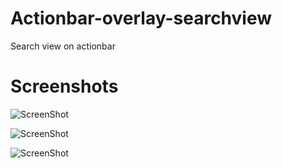 # Actionbar-overlay-searchview
Search view on actionbar

Screenshots
============

![ScreenShot](https://github.com/trbala0205/Actionbar-overlay-searchview/blob/master/screenshots/searchview_on_actionbar.png?raw=true)

![ScreenShot](https://github.com/trbala0205/Actionbar-overlay-searchview/blob/master/screenshots/searchview_on_actionbar1.png?raw=true)

![ScreenShot](https://github.com/trbala0205/Actionbar-overlay-searchview/blob/master/screenshots/searchview_on_actionbar2.png?raw=true)
